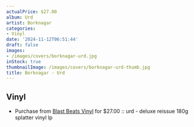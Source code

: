 ```yaml
---
actualPrice: $27.00
album: Urd
artist: Borknagar
categories:
- Vinyl
date: '2024-11-12T06:51:44'
draft: false
images:
- /images/covers/borknagar-urd.jpg
inStock: true
thumbnailImage: /images/covers/borknagar-urd-thumb.jpg
title: Borknagar - Urd
---
```


## Vinyl
* Purchase from [Blast Beats Vinyl](https://blastbeatsvinyl.com/products/borknagar-urd-deluxe-reissue-180g-splatter-vinyl-lp-1) for $27.00 :: urd - deluxe reissue 180g splatter vinyl lp
